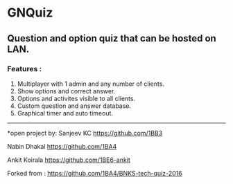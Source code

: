 # GNQuiz

## Question and option quiz that can be hosted on LAN.

### Features :
1. Multiplayer with 1 admin and any number of clients.
2. Show options and correct answer.                                                                     
3. Options and activites visible to all clients.                             
4. Custom question and answer database.                      
5. Graphical timer and auto timeout.

-------------------------------------------------------------------
*open project by:
Sanjeev KC  https://github.com/1BB3

Nabin Dhakal https://github.com/1BA4

Ankit Koirala https://github.com/1BE6-ankit

Forked from : https://github.com/1BA4/BNKS-tech-quiz-2016
